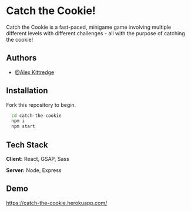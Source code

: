 # Catch the Cookie!

Catch the Cookie is a fast-paced, minigame game involving multiple different levels with different challenges - all with the purpose of catching the cookie!

## Authors

- [@Alex Kittredge](https://www.github.com/ak637)

## Installation

Fork this repository to begin.

```bash
  cd catch-the-cookie
  npm i
  npm start
```

## Tech Stack

**Client:** React, GSAP, Sass

**Server:** Node, Express

## Demo

https://catch-the-cookie.herokuapp.com/
